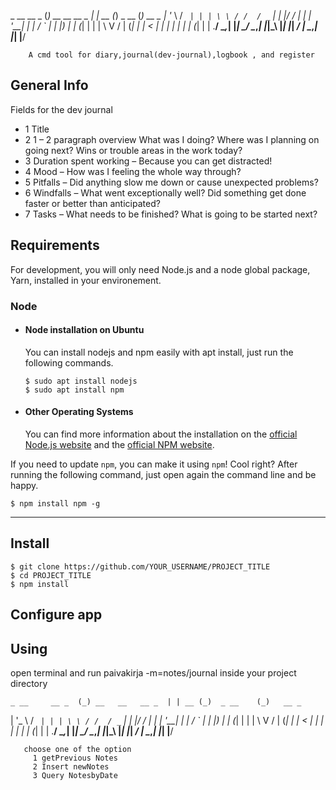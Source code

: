  _ __     __ _  (_) __   __   __ _  | | __ (_)  _ __    (_)   __ _ 
 | '_ \   / _` | | | \ \ / /  / _` | | |/ / | | | '__|   | |  / _` |
 | |_) | | (_| | | |  \ V /  | (_| | |   <  | | | |      | | | (_| |
 | .__/   \__,_| |_|   \_/    \__,_| |_|\_\ |_| |_|     _/ |  \__,_|
 |_|                                                   |__/         


        A cmd tool for diary,journal(dev-journal),logbook , and register



## General Info

Fields for the dev journal

- 1    Title
- 2    1 – 2 paragraph overview
        What was I doing?
        Where was I planning on going next?
        Wins or trouble areas in the work today?
- 3   Duration spent working – Because you can get distracted!
- 4    Mood – How was I feeling the whole way through?
- 5    Pitfalls – Did anything slow me down or cause unexpected problems?
- 6    Windfalls – What went exceptionally well? Did something get done faster or better than anticipated?
- 7    Tasks – What needs to be finished? What is going to be started next?

## Requirements

For development, you will only need Node.js and a node global package, Yarn, installed in your environement.

### Node


- #### Node installation on Ubuntu

  You can install nodejs and npm easily with apt install, just run the following commands.

      $ sudo apt install nodejs
      $ sudo apt install npm

- #### Other Operating Systems
  You can find more information about the installation on the [official Node.js website](https://nodejs.org/) and the [official NPM website](https://npmjs.org/).


If you need to update `npm`, you can make it using `npm`! Cool right? After running the following command, just open again the command line and be happy.

    $ npm install npm -g



---

## Install

    $ git clone https://github.com/YOUR_USERNAME/PROJECT_TITLE
    $ cd PROJECT_TITLE
    $ npm install




## Configure app




## Using

open terminal and run paivakirja -m=notes/journal inside your project directory

        

    _ __     __ _  (_) __   __   __ _  | | __ (_)  _ __    (_)   __ _ 
| '_ \   / _` | | | \ \ / /  / _` | | |/ / | | | '__|   | |  / _` |
| |_) | | (_| | | |  \ V /  | (_| | |   <  | | | |      | | | (_| |
| .__/   \__,_| |_|   \_/    \__,_| |_|\_\ |_| |_|     _/ |  \__,_|
|_|                                                   |__/         
       
       
       choose one of the option 
         1 getPrevious Notes 
         2 Insert newNotes 
         3 Query NotesbyDate
         


